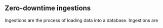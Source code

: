 ## Zero-downtime ingestions

Ingestions are the process of loading data into a database. Ingestions are